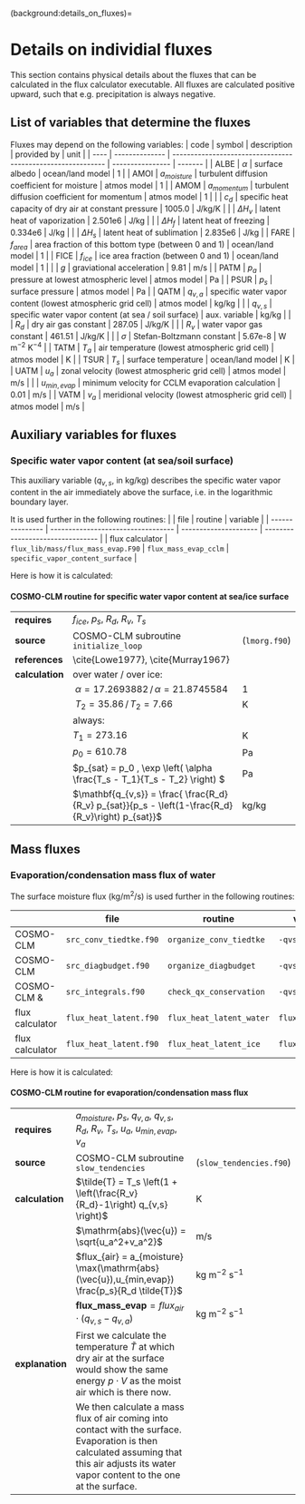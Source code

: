 (background:details_on_fluxes)=
# Details on individial fluxes

This section contains physical details about the fluxes that can be calculated in the flux calculator executable.
All fluxes are calculated positive upward, such that e.g. precipitation is always negative.

## List of variables that determine the fluxes

Fluxes may depend on the following variables:
| code | symbol         | description                                                 | provided by      | unit    |
| ---- | -------------- | ----------------------------------------------------------- | ---------------- | ------- |
| ALBE | $\alpha$       | surface albedo                                              | ocean/land model | 1       |
| AMOI | $a_{moisture}$ | turbulent diffusion coefficient for moisture                | atmos model      | 1       |
| AMOM | $a_{momentum}$ | turbulent diffusion coefficient for momentum                | atmos model      | 1       |
|      | $c_d$          | specific heat capacity of dry air at constant pressure      | 1005.0           | J/kg/K  |
|      | $\Delta H_v$   | latent heat of vaporization                                 | 2.501e6          | J/kg    |
|      | $\Delta H_f$   | latent heat of freezing                                     | 0.334e6          | J/kg    |
|      | $\Delta H_s$   | latent heat of sublimation                                  | 2.835e6          | J/kg    |
| FARE | $f_{area}$     | area fraction of this bottom type (between 0 and 1)         | ocean/land model | 1       |
| FICE | $f_{ice}$      | ice area fraction (between 0 and 1)                         | ocean/land model | 1       |
|      | $g$            | graviational acceleration                                   | 9.81             | m/s     |
| PATM | $p_a$          | pressure at lowest atmospheric level                        | atmos model      | Pa      |
| PSUR | $p_s$          | surface pressure                                            | atmos model      | Pa      |
| QATM | $q_{v,a}$      | specific water vapor content (lowest atmospheric grid cell) | atmos model      | kg/kg   |
|      | $q_{v,s}$      | specific water vapor content (at sea / soil surface)        | aux. variable    | kg/kg   |
|      | $R_d$          | dry air gas constant                                        | 287.05           | J/kg/K  |
|      | $R_v$          | water vapor gas constant                                    | 461.51           | J/kg/K  |
|      | $\sigma$       | Stefan-Boltzmann constant                                   | 5.67e-8          | W m$^{-2}$ K$^{-4}$ |
| TATM | $T_a$          | air temperature (lowest atmospheric grid cell)              | atmos model      | K       |
| TSUR | $T_s$          | surface temperature                                         | ocean/land model | K       |
| UATM | $u_a$          | zonal velocity (lowest atmospheric grid cell)               | atmos model      | m/s     |
|      | $u_{min,evap}$ | minimum velocity for CCLM evaporation calculation           | 0.01             | m/s     |
| VATM | $v_a$          | meridional velocity (lowest atmospheric grid cell)          | atmos model      | m/s     |

## Auxiliary variables for fluxes

### Specific water vapor content (at sea/soil surface)

This auxiliary variable ($q_{v,s}$, in kg/kg) describes the specific water vapor content in the air immediately above the surface, i.e. in the logarithmic boundary layer. 

It is used further in the following routines:
|                 | file                               | routine               | variable                         |
| --------------- | ---------------------------------- | --------------------- | -------------------------------- | 
| flux calculator | `flux_lib/mass/flux_mass_evap.F90` | `flux_mass_evap_cclm` | `specific_vapor_content_surface` |

Here is how it is calculated:

#### COSMO-CLM routine for specific water vapor content at sea/ice surface

|                 |                                                                               |               |
| --------------- | ----------------------------------------------------------------------------- | ------------- |
| **requires**    | $f_{ice}$, $p_s$, $R_d$, $R_v$, $T_s$                                         |               |
| **source**      | COSMO-CLM subroutine `initialize_loop`                                        | (`lmorg.f90`) |
| **references**  | \cite{Lowe1977}, \cite{Murray1967}                                            |               |
| **calculation** | over water / over ice:                                                        |               |
|                 | $\: \alpha = 17.2693882 \, / \, \alpha = 21.8745584$                          | 1             |
|                 | $\: T_2 = 35.86 \, / \, T_2 = 7.66$                                           | K             |
|                 | always:                                                                       |               |
|                 | $T_1 = 273.16$                                                                | K             |
|                 | $p_0 = 610.78$                                                                | Pa            |
|                 | $p_{sat} = p_0 \, \exp \left( \alpha \frac{T_s - T_1}{T_s - T_2} \right)    $ | Pa            |
|                 | $\mathbf{q_{v,s}} = \frac{ \frac{R_d}{R_v} p_{sat}}{p_s - \left(1-\frac{R_d}{R_v}\right) p_{sat}}$ | kg/kg |

## Mass fluxes

### Evaporation/condensation mass flux of water

The surface moisture flux (kg/m$^2$/s) is used further in the following routines:

|                 | file                               | routine                  | variable                         |
| --------------- | ---------------------------------- | ------------------------ | -------------------------------- | 
| COSMO-CLM       | `src_conv_tiedtke.f90`             | `organize_conv_tiedtke`  | `-qvsflx`                        |
| COSMO-CLM       | `src_diagbudget.f90`               | `organize_diagbudget`    | `-qvsflx`                        |
| COSMO-CLM &     | `src_integrals.f90`                | `check_qx_conservation`  | `-qvsflx`                        |
| flux calculator | `flux_heat_latent.f90`             | `flux_heat_latent_water` | `flux_mass_evap`                 |
| flux calculator | `flux_heat_latent.f90`             | `flux_heat_latent_ice`   | `flux_mass_evap`                 |
  
Here is how it is calculated:

#### COSMO-CLM routine for evaporation/condensation mass flux
|                 |                                                                                                |                         |
| --------------- | ---------------------------------------------------------------------------------------------- | ----------------------- |
| **requires**    | $a_{moisture}$, $p_s$, $q_{v,a}$, $q_{v,s}$, $R_d$, $R_v$, $T_s$, $u_a$, $u_{min,evap}$, $v_a$ |                         |
| **source**      | COSMO-CLM subroutine `slow_tendencies`                                                         | (`slow_tendencies.f90`) |
| **calculation** | $\tilde{T} = T_s \left(1 + \left(\frac{R_v}{R_d}-1\right) q_{v,s} \right)$                     | K                       |
|                 | $\mathrm{abs}(\vec{u}) = \sqrt{u_a^2+v_a^2}$                                                   | m/s                     |
|                 | $flux_{air} = a_{moisture} \max(\mathrm{abs}(\vec{u}),u_{min,evap}) \frac{p_s}{R_d \tilde{T}}$ | kg m$^{-2}$ s$^{-1}$    |
|                 | $\mathbf{flux\_mass\_evap} = flux_{air} \cdot (q_{v,s} - q_{v,a})$                             | kg m$^{-2}$ s$^{-1}$    |
| **explanation** | First we calculate the temperature $\tilde{T}$ at which dry air at the surface would show the same energy $p\cdot V$ as the moist air which is there now. | |
|                 | We then calculate a mass flux of air coming into contact with the surface. Evaporation is then calculated assuming that this air adjusts its water vapor content to the one at the surface.  | |
